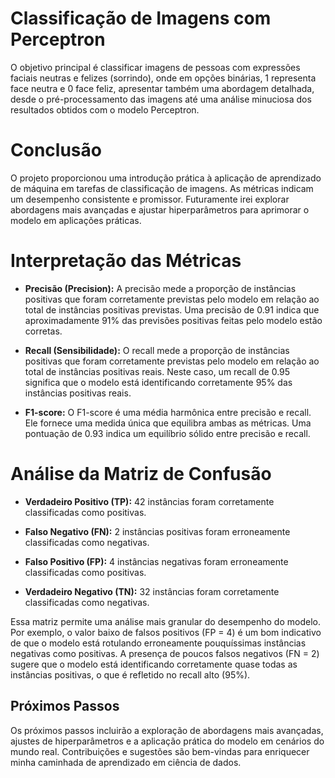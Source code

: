 # Classificação de Imagens com Perceptron

O objetivo principal é classificar imagens de pessoas com expressões faciais neutras e felizes (sorrindo), onde em opções binárias, 1 representa face neutra e 0 face feliz, apresentar também uma abordagem detalhada, desde o pré-processamento das imagens até uma análise minuciosa dos resultados obtidos com o modelo Perceptron.

# Conclusão

O projeto proporcionou uma introdução prática à aplicação de aprendizado de máquina em tarefas de classificação de imagens. As métricas indicam um desempenho consistente e promissor. Futuramente irei explorar abordagens mais avançadas e ajustar hiperparâmetros para aprimorar o modelo em aplicações práticas.

# Interpretação das Métricas

- **Precisão (Precision):** A precisão mede a proporção de instâncias positivas que foram corretamente previstas pelo modelo em relação ao total de instâncias positivas previstas. Uma precisão de 0.91 indica que aproximadamente 91% das previsões positivas feitas pelo modelo estão corretas.

- **Recall (Sensibilidade):** O recall mede a proporção de instâncias positivas que foram corretamente previstas pelo modelo em relação ao total de instâncias positivas reais. Neste caso, um recall de 0.95 significa que o modelo está identificando corretamente 95% das instâncias positivas reais.

- **F1-score:** O F1-score é uma média harmônica entre precisão e recall. Ele fornece uma medida única que equilibra ambas as métricas. Uma pontuação de 0.93 indica um equilíbrio sólido entre precisão e recall.

# Análise da Matriz de Confusão

- **Verdadeiro Positivo (TP):** 42 instâncias foram corretamente classificadas como positivas.

- **Falso Negativo (FN):** 2 instâncias positivas foram erroneamente classificadas como negativas.

- **Falso Positivo (FP):** 4 instâncias negativas foram erroneamente classificadas como positivas.

- **Verdadeiro Negativo (TN):** 32 instâncias foram corretamente classificadas como negativas.
  
Essa matriz permite uma análise mais granular do desempenho do modelo. Por exemplo, o valor baixo de falsos positivos (FP = 4) é um bom indicativo de que o modelo está rotulando erroneamente pouquíssimas instâncias negativas como positivas. A presença de poucos falsos negativos (FN = 2) sugere que o modelo está identificando corretamente quase todas as instâncias positivas, o que é refletido no recall alto (95%).

## Próximos Passos

Os próximos passos incluirão a exploração de abordagens mais avançadas, ajustes de hiperparâmetros e a aplicação prática do modelo em cenários do mundo real. Contribuições e sugestões são bem-vindas para enriquecer minha caminhada de aprendizado em ciência de dados.
